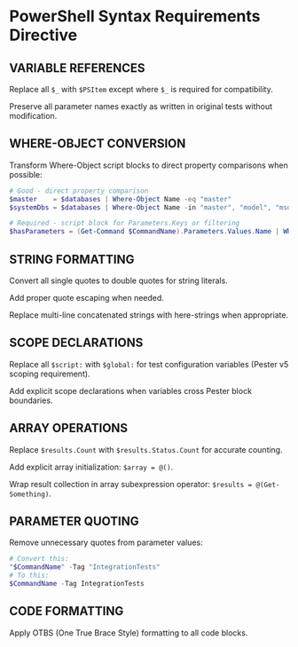 # PowerShell Syntax Requirements Directive

## VARIABLE REFERENCES

Replace all `$_` with `$PSItem` except where `$_` is required for compatibility.

Preserve all parameter names exactly as written in original tests without modification.

## WHERE-OBJECT CONVERSION

Transform Where-Object script blocks to direct property comparisons when possible:

```powershell
# Good - direct property comparison
$master    = $databases | Where-Object Name -eq "master"
$systemDbs = $databases | Where-Object Name -in "master", "model", "msdb", "tempdb"

# Required - script block for Parameters.Keys or filtering
$hasParameters = (Get-Command $CommandName).Parameters.Values.Name | Where-Object { $PSItem -notin ('WhatIf', 'Confirm') }
```

## STRING FORMATTING

Convert all single quotes to double quotes for string literals.

Add proper quote escaping when needed.

Replace multi-line concatenated strings with here-strings when appropriate.

## SCOPE DECLARATIONS

Replace all `$script:` with `$global:` for test configuration variables (Pester v5 scoping requirement).

Add explicit scope declarations when variables cross Pester block boundaries.

## ARRAY OPERATIONS

Replace `$results.Count` with `$results.Status.Count` for accurate counting.

Add explicit array initialization: `$array = @()`.

Wrap result collection in array subexpression operator: `$results = @(Get-Something)`.

## PARAMETER QUOTING

Remove unnecessary quotes from parameter values:

```powershell
# Convert this:
"$CommandName" -Tag "IntegrationTests"
# To this:
$CommandName -Tag IntegrationTests
```

## CODE FORMATTING

Apply OTBS (One True Brace Style) formatting to all code blocks.